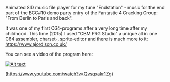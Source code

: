 Animated SID music file player for my tune "Endstation" - music for the end part of the BCC#10 demo party entry of the Fantastic 4 Cracking Group: "From Berlin to Paris and back".  

It was one of my first C64-programs after a very long time after my childhood. This time (2015) I used "CBM PRG Studio" a unique all in one C64 assembler, charset-, sprite-editor and there is much more to it: https://www.ajordison.co.uk/

You can see a video of the program here:

[![Alt text](https://img.youtube.com/vi/Qvsqxakr1Zg/0.jpg)](https://www.youtube.com/watch?v=Qvsqxakr1Zg)

(https://www.youtube.com/watch?v=Qvsqxakr1Zg)
